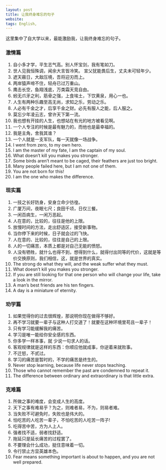 ```yaml
---
layout: post
title: 让我终身难忘的句子
website: 
tags: English,
---
```


这里集中了自大学以来，最能激励我，让我终身难忘的句子。

### 激情篇
1. 自小多才学，平生志气高。别人怀宝剑，我有笔如刀。
2. 世人见我恒殊调，闻余大言皆冷笑。 宣父犹能畏后生，丈夫未可轻年少。
3. 遮天蔽日，大敌压境，吾将迎刃而上。
4. 两岸猿声啼不住，轻舟已过万重山。
5. 鹰击长空，鱼翔浅底，万类霜天竞自由。
6. 蚓无爪牙之利，筋骨之强，上食埃土，下饮黄泉，用心一也。
7. 人生有两种乐趣至高无尚，求知之乐，劳动之乐。
8. 人必有千金之才，后享千金之财。必先有服人之能，后人服之。
9.  莫忘少年凌云志，曾许天下第一流。
10. 我也想有开挂的人生，也想站在有光的地方被看见啊。
11. 一个人专注的时候是最有魅力的，而他也是最幸福的。
12. 我是主角，舍我其谁？
13. 一个人就是一支军队，每一天就像一场战争。
14. I went from zero, to my own hero.
15. I am the master of my fate, I am the captain of my soul.
16. What doesn’t kill you makes you stronger.
17. Some birds aren’t meant to be caged, their feathers are just too bright.
18. Many people failed here, but I am not one of them.
19. You are not born for this!
20. I am the one who makes the difference.

### 现实篇
1. 一技之长好防身，安身立命少彷徨。
2. 广厦万间，夜眠七尺；良田千顷，日仅三餐。
3. 一闲百病生，一闲万恶起。
4. 人在意的，比较的，往往是他的上限。
5. 放慢时间的方法，走出舒适区，接受新事物。
6. 当你停下来的时候，日子就会过的飞快。
7. 人在意的、比较的，往往是自己的上限。
8. 人的一切痛苦，本质上都是对自己无能的愤怒。
9. 人没有牺牲，就什么也得不到，想得到什么，就得付出同等的代价，这就是等价交换原则，我们相信，这，就是世界的真实。
10. The strong do what they will, and the weak suffer what they must.
11. What doesn’t kill you makes you stronger.
12. If you are still looking for that one person who will change your life, take a look in the mirror.
13. A man’s best friends are his ten fingers.
14. A day is a miniature of eternity.

### 劝学篇
1. 如果觉得你的过去很辉煌，那说明你现在做得不够好。
2. 再不学习就要一辈子与这种人打交道了！就要在这种环境里苟且一辈子！
3. 只有学习能缓解我的痛苦。
4. 学习是唯一能给你安全感的东西。
5. 你多学一样本事，就 少说一句求人的话。
6. 客观规律就是这样的东西：你顺应他就成事，你逆着来就败事。
7. 不迁怒，不贰过。
8. 学习的痛苦是暂时的，不学的痛苦是终生的。
9. Never stop learning, because life never stops teaching.
10. Those who cannot remember the past are condemned to repeat it.
11. The difference between ordinary and extraordinary is that little extra.

### 克难篇
1. 所做之事的难度，会变成人生的高度。
2. 天下之事有难易乎？为之，则难者易，不为，则易者难。
3. 当失败不可避免时，失败也是伟大的。
4. 怕吃苦的人吃苦一辈子，不怕吃苦的人吃苦一阵子! 
5. 吃得苦中苦，方为人上人。
6. 强者找不适，弱者找舒适。
7. 拖延只是延长痛苦的过程罢了。
8. 不要理会什么成功，挺住意味着一切。
9. 令行禁止方显英雄本色。
10. Fear means something important is about to happen, and you are not well prepared.